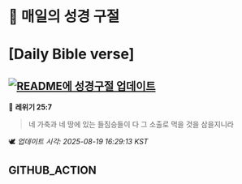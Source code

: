 # 🙏 매일의 성경 구절
# [Daily Bible verse]
## [![README에 성경구절 업데이트](https://github.com/DONGSUKA/first_test/actions/workflows/update-readme-bible.yml/badge.svg)](https://github.com/DONGSUKA/first_test/actions/workflows/update-readme-bible.yml)
<!-- START_BIBLE_VERSE -->
📖 **레위기 25:7**
> 네 가축과 네 땅에 있는 들짐승들이 다 그 소출로 먹을 것을 삼을지니라

🕊️ _업데이트 시각: 2025-08-19 16:29:13 KST_
  <!-- END_BIBLE_VERSE -->
## GITHUB_ACTION

